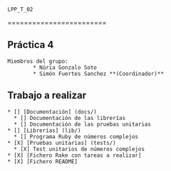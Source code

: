 	LPP_T_02
========================

## Práctica 4

	Miembros del grupo:
    		* Núria Gonzalo Soto
    		* Simón Fuertes Sanchez **(Coordinador)**

## Trabajo a realizar
	* [] [Documentación] (docs/)
	  * [] Documentación de las librerías
	  * [] Documentación de las pruebas unitarias
	* [] [Librerías] (lib/)
	  * [] Programa Ruby de números complejos
	* [X] [Pruebas unitarias] (tests/)
	  * [X] Test unitarios de números complejos
	* [X] [Fichero Rake con tareas a realizar]
	* [X] [Fichero README]





